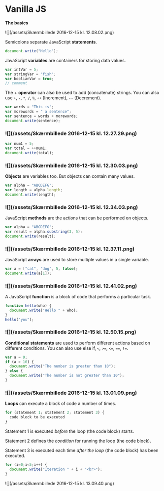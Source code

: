 # Vanilla JS

**The basics**

![](/assets/Skærmbillede 2016-12-15 kl. 12.08.02.png)

Semicolons separate JavaScript **statements**.

```js
document.write("Hello");
```

JavaScript **variables** are containers for storing data values.

```js
var intVar = 5;
var stringVar = "fish";
var boolianVar = true;
// comment
```

The + **operator** can also be used to add \(concatenate\) strings. You can also use `+`, `-`, `*`, `/`, `%`, `++` \(Increment\), `--` \(Decrement\).

```js
var words = "This is"; 
var morewords = " a sentence"; 
var sentence = words + morewords; 
document.write(sentence);
```

### ![](/assets/Skærmbillede 2016-12-15 kl. 12.27.29.png)

```js
var num1 = 5; 
var total = ++num1; 
document.write(total);
```

### ![](/assets/Skærmbillede 2016-12-15 kl. 12.30.03.png)

**Objects** are variables too. But objects can contain many values.

```js
var alpha = "ABCDEFG"; 
var length = alpha.length; 
document.write(length);
```

### ![](/assets/Skærmbillede 2016-12-15 kl. 12.34.03.png)

JavaScript **methods** are the actions that can be performed on objects.

```js
var alpha = "ABCDEFG"; 
var result = alpha.substring(3, 5); 
document.write(result);
```

### ![](/assets/Skærmbillede 2016-12-15 kl. 12.37.11.png)

JavaScript **arrays** are used to store multiple values in a single variable.

```js
var a = ["cat", "dog", 5, false]; 
document.write(a[1]);
```

### ![](/assets/Skærmbillede 2016-12-15 kl. 12.41.02.png)

A JavaScript **function** is a block of code that performs a particular task.

```js
function hello(who) { 
  document.write("Hello " + who); 
} 
hello("you");
```

### ![](/assets/Skærmbillede 2016-12-15 kl. 12.50.15.png)

**Conditional statements** are used to perform different actions based on different conditions. You can also use else if, `<`, `>=`, `<=`, `==`, `!=`.

```js
var a = 9;
if (a > 10) {
  document.write("The number is greater than 10");
} else {
  document.write("The number is not greater than 10");
}
```

### ![](/assets/Skærmbillede 2016-12-15 kl. 13.01.09.png)

**Loops** can execute a block of code a number of times.

```js
for (statement 1; statement 2; statement 3) { 
  code block to be executed 
}
```

Statement 1 is executed _before_ the loop \(the code block\) starts.

Statement 2 defines the _condition_ for running the loop \(the code block\).

Statement 3 is executed each time _after the loop_ \(the code block\) has been executed.

```js
for (i=0;i<5;i++) {
  document.write("Iteration " + i + "<br>");
}
```

![](/assets/Skærmbillede 2016-12-15 kl. 13.09.40.png)

